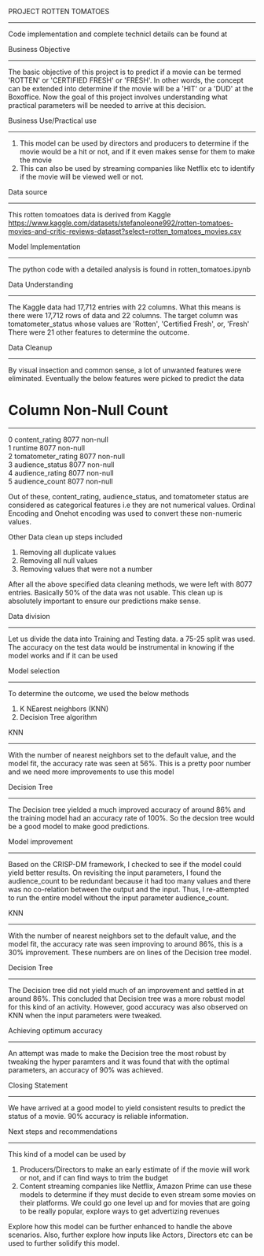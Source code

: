 PROJECT ROTTEN TOMATOES
************************

Code implementation and complete technicl details can be found at


Business Objective
*******************
The basic objective of this project is to predict if a movie can be termed 'ROTTEN' or 'CERTIFIED FRESH' or 'FRESH'.
In other words, the concept can be extended into determine if the movie will be a 'HIT' or a 'DUD' at the Boxoffice.
Now the goal of this project involves understanding what practical parameters will be needed to arrive at this decision. 

Business Use/Practical use
***************************
1. This model can be used by directors and producers to determine if the movie would be a hit or not, and if it even
   makes sense for them to make the movie
2. This can also be used by streaming companies like Netflix etc to identify if the movie will be viewed well or not.

Data source
************
This rotten tomoatoes data is derived from Kaggle
https://www.kaggle.com/datasets/stefanoleone992/rotten-tomatoes-movies-and-critic-reviews-dataset?select=rotten_tomatoes_movies.csv

Model Implementation
********************
The python code with a detailed analysis is found in rotten_tomatoes.ipynb

Data Understanding
******************
The Kaggle data had 17,712 entries with 22 columns. What this means is there were 17,712 rows of data and 22 columns.
The target column was tomatometer_status whose values are 'Rotten', 'Certified Fresh', or, 'Fresh'
There were 21 other features to determine the outcome.

Data  Cleanup
*************
By visual insection and common sense, a lot of unwanted features were eliminated. Eventually the below features were picked to predict the data

 #   Column              Non-Null Count  
---  ------              --------------    
 0   content_rating      8077 non-null  
 1   runtime             8077 non-null   
 2   tomatometer_rating  8077 non-null  
 3   audience_status     8077 non-null   
 4   audience_rating     8077 non-null   
 5   audience_count      8077 non-null  

Out of these, content_rating, audience_status, and tomatometer status are considered as categorical features i.e they are not numerical values.
Ordinal Encoding and Onehot encoding was used to convert these non-numeric values.

Other Data clean up steps included
1. Removing all duplicate values
2. Removing all null values
3. Removing values that were not a number

After all the above specified data cleaning methods, we were left with 8077 entries. Basically 50% of the data was not usable.
This clean up is absolutely important to ensure our predictions make sense.

Data division
**************
Let us divide the data into Training and Testing data. a 75-25 split was used.
The accuracy on the test data would be instrumental in knowing if the model works and if it can be used 

Model selection
***************
To determine the outcome, we used the below methods
1. K NEarest neighbors (KNN)
2. Decision Tree algorithm

  KNN
  ****
  With the number of nearest neighbors set to the default value, and the model fit, the accuracy rate was seen at 56%.
  This is a pretty poor number and we need more improvements to use this model

  Decision Tree
  *************
  The Decision tree yielded a much improved accuracy of around 86% and the training model had an accuracy rate of 100%.
  So the decsion tree would be a good model to make good predictions.

Model improvement
*****************
  Based on the CRISP-DM framework, I checked to see if the model could yield better results. On revisiting the 
  input parameters, I found the audience_count to be redundant because it had too many values and there was no 
  co-relation between the output and the input.
  Thus, I re-attempted to run the entire model without the input parameter audience_count.

  KNN 
  ****
  With the number of nearest neighbors set to the default value, and the model fit, the accuracy rate was seen improving
  to around 86%, this is a 30% improvement. These numbers are on lines of the Decision tree model.

  Decision Tree
  *************
  The Decision tree did not yield much of an improvement and settled in at around 86%. This concluded that Decision tree
  was a more robust model for this kind of an activity. However, good accuracy was also observed on KNN when the input 
  parameters were tweaked.
  
Achieving optimum accuracy 
***************************
  An attempt was made to make the Decision tree the most robust by tweaking the hyper paramters and it was found that
  with the optimal parameters, an accuracy of 90% was achieved.

Closing Statement
******************
We have arrived at a good model to yield consistent results to predict the status of a movie. 90% accuracy is reliable 
information.

Next steps and recommendations
******************************
This kind of a model can be used by
1. Producers/Directors to make an early estimate of if the movie will work or not, and if can find ways to trim the budget
2. Content streaming companies like Netflix, Amazon Prime can use these models to determine if they must decide to even
   stream some movies on their platforms.
   We could go one level up and for movies that are going to be really popular, explore ways to get advertizing revenues

Explore how this model can be further enhanced to handle the above scenarios. Also, further explore how inputs like 
Actors, Directors etc can be used to further solidify this model.


